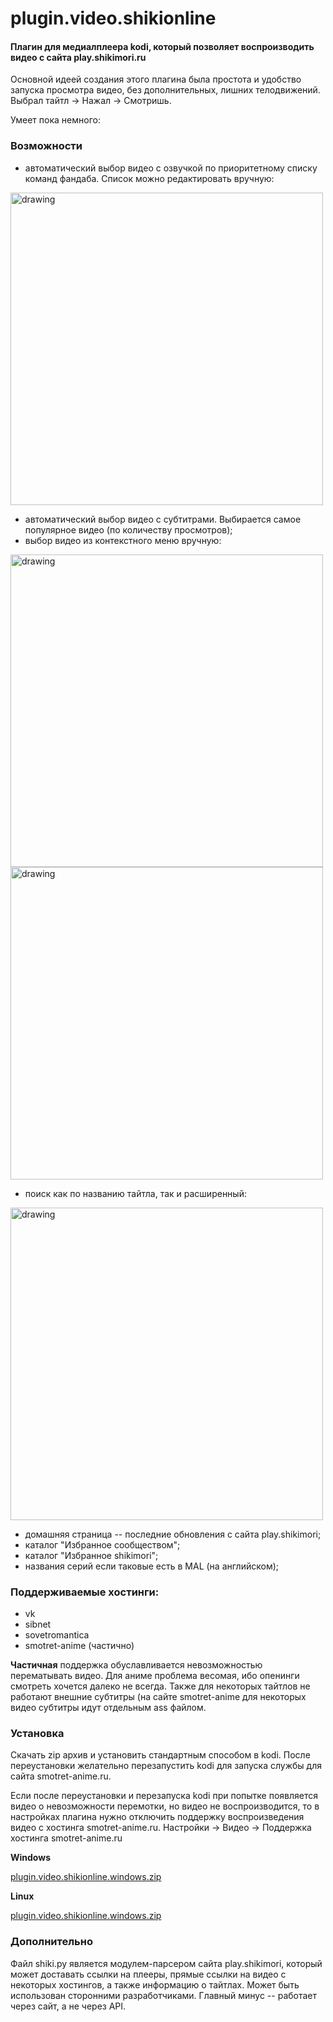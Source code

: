 # plugin.video.shikionline
#### Плагин для медиалплеера kodi, который позволяет воспроизводить видео с сайта play.shikimori.ru

Основной идеей создания этого плагина была простота и удобство запуска просмотра видео, без дополнительных, лишних телодвижений.
Выбрал тайтл -> Нажал -> Смотришь.

Умеет пока немного:

### Возможности

- автоматический выбор видео с озвучкой по приоритетному списку команд фандаба. Список можно редактировать вручную:

<img src="https://pp.userapi.com/c830209/v830209760/145a9c/bNKDDQmE2I8.jpg" alt="drawing" width="500px"/>

- автоматический выбор видео с субтитрами. Выбирается самое популярное видео (по количеству просмотров);
- выбор видео из контекстного меню вручную:

<img src="https://pp.userapi.com/c844724/v844724377/a12ff/lJwsmnZH2-k.jpg" alt="drawing" width="500px"/>

<img src="https://pp.userapi.com/c844724/v844724377/a1313/DFxb5fdq4j4.jpg" alt="drawing" width="500px"/>

- поиск как по названию тайтла, так и расширенный:

<img src="https://pp.userapi.com/c846524/v846524377/9d37d/IFVpyZfS8jg.jpg" alt="drawing" width="500px"/>

- домашняя страница -- последние обновления с сайта play.shikimori;
- каталог "Избранное сообществом";
- каталог "Избранное shikimori";
- названия серий если таковые есть в MAL (на английском);

### Поддерживаемые хостинги:

- vk
- sibnet
- sovetromantica
- smotret-anime (частично)

__Частичная__ поддержка обуславливается невозможностью перематывать видео. Для аниме проблема весомая, ибо опенинги смотреть хочется далеко не всегда. Также для некоторых тайтлов не работают внешние субтитры (на сайте smotret-anime для некоторых видео субтитры идут отдельным ass файлом. 

### Установка
Скачать zip архив и установить стандартным способом в kodi. После переустановки желательно перезапустить kodi для запуска службы для сайта smotret-anime.ru.

Если после переустановки и перезапуска kodi при попытке появляется видео о невозможности перемотки, но видео не воспроизводится, то в настройках плагина нужно отключить поддержку воспроизведения видео с хостинга smotret-anime.ru.
Настройки -> Видео -> Поддержка хостинга smotret-anime.ru

__Windows__

[plugin.video.shikionline.windows.zip](https://github.com/IngvarListard/plugin.video.shikionline/blob/master/plugin.video.shikionline.windows.zip)

__Linux__

[plugin.video.shikionline.windows.zip](https://github.com/IngvarListard/plugin.video.shikionline/blob/master/plugin.video.shikionline.linux.zip)

###  Дополнительно

Файл shiki.py является модулем-парсером сайта play.shikimori, который может доставать ссылки на плееры, прямые ссылки на видео с некоторых хостингов, а также информацию о тайтлах. Может быть использован сторонними разработчиками. Главный минус -- работает через сайт, а не через API.